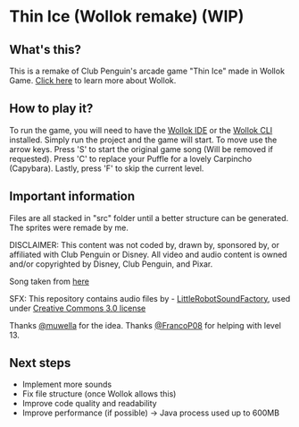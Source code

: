 # Thin Ice (Wollok remake) (WIP)

## What's this?

This is a remake of Club Penguin's arcade game "Thin Ice" made in Wollok Game. [Click here](https://www.wollok.org/) to learn more about Wollok.

## How to play it?

To run the game, you will need to have the [Wollok IDE](https://www.wollok.org/instalacion/) or the [Wollok CLI](https://github.com/uqbar-project/wollok-cli) installed. Simply run the project and the game will start. To move use the arrow keys. Press 'S' to start the original game song (Will be removed if requested). Press 'C' to replace your Puffle for a lovely Carpincho (Capybara). Lastly, press 'F' to skip the current level.

## Important information

Files are all stacked in "src" folder until a better structure can be generated.
The sprites were remade by me.

DISCLAIMER: This content was not coded by, drawn by, sponsored by, or affiliated with Club Penguin or Disney. All video and audio content is owned and/or copyrighted by Disney, Club Penguin, and Pixar.

Song taken from [here](https://soundcloud.com/user-212290014/club-penguin-rewritten-music-ost-thin-ice)

SFX: This repository contains audio files by  - [LittleRobotSoundFactory]( https://freesound.org/people/LittleRobotSoundFactory/), used under [Creative Commons 3.0 license](http://creativecommons.org/licenses/by/3.0/)

Thanks [@muwella](https://github.com/muwella) for the idea.
Thanks [@FrancoP08](https://github.com/FrancoP08) for helping with level 13.

## Next steps

- Implement more sounds
- Fix file structure (once Wollok allows this)
- Improve code quality and readability
- Improve performance (if possible) -> Java process used up to 600MB
